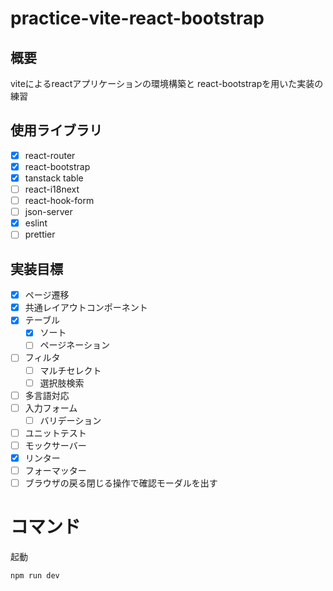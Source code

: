 # practice-vite-react-bootstrap

## 概要
viteによるreactアプリケーションの環境構築と
react-bootstrapを用いた実装の練習

## 使用ライブラリ
- [x] react-router
- [x] react-bootstrap
- [x] tanstack table
- [ ] react-i18next
- [ ] react-hook-form
- [ ] json-server
- [x] eslint
- [ ] prettier

## 実装目標
- [x] ページ遷移
- [x] 共通レイアウトコンポーネント
- [x] テーブル
  - [x] ソート
  - [ ] ページネーション
- [ ] フィルタ
  - [ ] マルチセレクト
  - [ ] 選択肢検索
- [ ] 多言語対応
- [ ] 入力フォーム
  - [ ] バリデーション
- [ ] ユニットテスト
- [ ] モックサーバー
- [x] リンター
- [ ] フォーマッター
- [ ] ブラウザの戻る閉じる操作で確認モーダルを出す

# コマンド

起動

```
npm run dev
```
